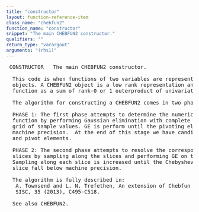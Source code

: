 ```yaml
---
title: "constructor"
layout: function-reference-item
class_name: "chebfun2"
function_name: "constructor"
snippet: "The main CHEBFUN2 constructor."
qualifiers: ""
return_type: "varargout"
arguments: "(rhs1)"
---
```


<pre class="help-text"> CONSTRUCTOR   The main CHEBFUN2 constructor.
 
  This code is when functions of two variables are represented as CHEBFUN2
  objects. A CHEBFUN2 object is a low rank representation and expresses a
  function as a sum of rank-0 or 1 outerproduct of univariate functions.
 
  The algorithm for constructing a CHEBFUN2 comes in two phases:
 
  PHASE 1: The first phase attempts to determine the numerical rank of the
  function by performing Gaussian elimination with complete pivoting on a tensor
  grid of sample values. GE is perform until the pivoting elements fall below
  machine precision.  At the end of this stage we have candidate pivot locations
  and pivot elements.
 
  PHASE 2: The second phase attempts to resolve the corresponding column and row
  slices by sampling along the slices and performing GE on the skeleton.
  Sampling along each slice is increased until the Chebyshev coefficients of the
  slice fall below machine precision.
 
  The algorithm is fully described in:
   A. Townsend and L. N. Trefethen, An extension of Chebfun to two dimensions,
   SISC, 35 (2013), C495-C518.
 
  See also CHEBFUN2.
</pre>